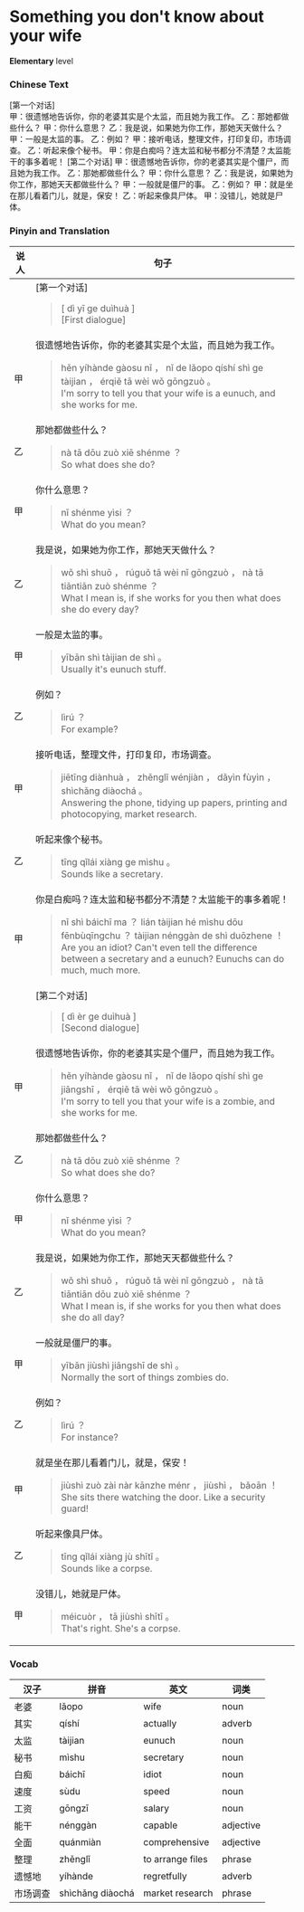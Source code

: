 # Something you don't know about your wife
**Elementary** level
### Chinese Text
[第一个对话]<br />甲：很遗憾地告诉你，你的老婆其实是个太监，而且她为我工作。
乙：那她都做些什么？
甲：你什么意思？
乙：我是说，如果她为你工作，那她天天做什么？
甲：一般是太监的事。
乙：例如？
甲：接听电话，整理文件，打印复印，市场调查。
乙：听起来像个秘书。
甲：你是白痴吗？连太监和秘书都分不清楚？太监能干的事多着呢！
[第二个对话]
甲：很遗憾地告诉你，你的老婆其实是个僵尸，而且她为我工作。
乙：那她都做些什么？
甲：你什么意思？
乙：我是说，如果她为你工作，那她天天都做些什么？
甲：一般就是僵尸的事。
乙：例如？
甲：就是坐在那儿看着门儿，就是，保安！
乙：听起来像具尸体。
甲：没错儿，她就是尸体。

### Pinyin and Translation
|说人|句子|
|----|----|
||[第一个对话]<blockquote>[ dì  yī ge duìhuà ]<br />[First dialogue]</blockquote>|
|甲|很遗憾地告诉你，你的老婆其实是个太监，而且她为我工作。<blockquote>hěn yíhànde gàosu nǐ ， nǐ de lǎopo qíshí shì ge tàijian ， érqiě tā wèi wǒ gōngzuò 。<br />I'm sorry to tell you that your wife is a eunuch, and she works for me.</blockquote>|
|乙|那她都做些什么？<blockquote>nà tā dōu zuò xiē shénme ？<br />So what does she do?</blockquote>|
|甲|你什么意思？<blockquote>nǐ shénme yìsi ？<br />What do you mean?</blockquote>|
|乙|我是说，如果她为你工作，那她天天做什么？<blockquote>wǒ shì shuō ， rúguǒ tā wèi nǐ gōngzuò ， nà tā tiāntiān zuò shénme ？<br />What I mean is, if she works for you then what does she do every day?</blockquote>|
|甲|一般是太监的事。<blockquote>yībān shì tàijian de shì 。<br />Usually it's eunuch stuff.</blockquote>|
|乙|例如？<blockquote>lìrú ？<br />For example?</blockquote>|
|甲|接听电话，整理文件，打印复印，市场调查。<blockquote>jiētīng diànhuà ， zhěnglǐ wénjiàn ， dǎyìn fùyìn ， shìchǎng diàochá 。<br />Answering the phone, tidying up papers, printing and photocopying, market research.</blockquote>|
|乙|听起来像个秘书。<blockquote>tīng qǐlái xiàng ge mìshu 。<br />Sounds like a secretary.</blockquote>|
|甲|你是白痴吗？连太监和秘书都分不清楚？太监能干的事多着呢！<blockquote>nǐ shì báichī ma ？ lián tàijian hé mìshu dōu fēnbùqīngchu ？ tàijian nénggàn de shì duōzhene ！<br />Are you an idiot? Can't even tell the difference between a secretary and a eunuch? Eunuchs can do much, much more.</blockquote>|
||[第二个对话]<blockquote>[ dì  èr ge duìhuà ]<br />[Second dialogue]</blockquote>|
|甲|很遗憾地告诉你，你的老婆其实是个僵尸，而且她为我工作。<blockquote>hěn yíhànde gàosu nǐ ， nǐ de lǎopo qíshí shì ge jiāngshī ， érqiě tā wèi wǒ gōngzuò 。<br />I'm sorry to tell you that your wife is a zombie, and she works for me.</blockquote>|
|乙|那她都做些什么？<blockquote>nà tā dōu zuò xiē shénme ？<br />So what does she do?</blockquote>|
|甲|你什么意思？<blockquote>nǐ shénme yìsi ？<br />What do you mean?</blockquote>|
|乙|我是说，如果她为你工作，那她天天都做些什么？<blockquote>wǒ shì shuō ， rúguǒ tā wèi nǐ gōngzuò ， nà tā tiāntiān dōu zuò xiē shénme ？<br />What I mean is, if she works for you then what does she do all day?</blockquote>|
|甲|一般就是僵尸的事。<blockquote>yībān jiùshì jiāngshī de shì 。<br />Normally the sort of things zombies do.</blockquote>|
|乙|例如？<blockquote>lìrú ？<br />For instance?</blockquote>|
|甲|就是坐在那儿看着门儿，就是，保安！<blockquote>jiùshì zuò zài  nàr kānzhe ménr ， jiùshì ， bǎoān ！<br />She sits there watching the door. Like a security guard!</blockquote>|
|乙|听起来像具尸体。<blockquote>tīng qǐlái xiàng jù shītǐ 。<br />Sounds like a corpse.</blockquote>|
|甲|没错儿，她就是尸体。<blockquote>méicuòr ， tā jiùshì shītǐ 。<br />That's right. She's a corpse.</blockquote>|
### Vocab
|汉子|拼音|英文|词类|
|----|----|----|----|
|老婆|lǎopo|wife|noun|
|其实|qíshí|actually|adverb|
|太监|tàijian|eunuch|noun|
|秘书|mìshu|secretary|noun|
|白痴|báichī|idiot|noun|
|速度|sùdu|speed|noun|
|工资|gōngzī|salary|noun|
|能干|nénggàn|capable|adjective|
|全面|quánmiàn|comprehensive|adjective|
|整理|zhěnglǐ|to arrange files|phrase|
|遗憾地|yíhànde|regretfully|adverb|
|市场调查|shìchǎng diàochá|market research|phrase|